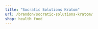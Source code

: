 ```yaml
---
title: "Socratic Solutions Kratom"
url: /brandon/socratic-solutions-kratom/
shop: health food
---
```

